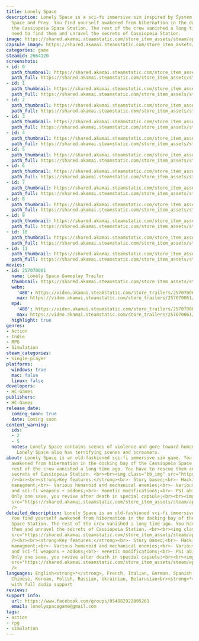```yaml
---
title: Lonely Space
description: Lonely Space is a sci-fi immersive sim inspired by System Shock 2, Dead
  Space and Prey. You find yourself awakened from hibernation in the docking bay of
  the Cassiopeia Space Station. The rest of the crew vanished a long time ago. You
  need to find them and unravel the secrets of Cassiopeia Station.
image: https://shared.akamai.steamstatic.com/store_item_assets/steam/apps/2664120/header.jpg?t=1730454176
capsule_image: https://shared.akamai.steamstatic.com/store_item_assets/steam/apps/2664120/capsule_231x87.jpg?t=1730454176
categories: game
steamid: 2664120
screenshots:
- id: 0
  path_thumbnail: https://shared.akamai.steamstatic.com/store_item_assets/steam/apps/2664120/ss_f51b8106601120e25df177f6ed45567f406f68ac.600x338.jpg?t=1730454176
  path_full: https://shared.akamai.steamstatic.com/store_item_assets/steam/apps/2664120/ss_f51b8106601120e25df177f6ed45567f406f68ac.1920x1080.jpg?t=1730454176
- id: 1
  path_thumbnail: https://shared.akamai.steamstatic.com/store_item_assets/steam/apps/2664120/ss_d24cda929df2beded294f7674701847fa57e0814.600x338.jpg?t=1730454176
  path_full: https://shared.akamai.steamstatic.com/store_item_assets/steam/apps/2664120/ss_d24cda929df2beded294f7674701847fa57e0814.1920x1080.jpg?t=1730454176
- id: 2
  path_thumbnail: https://shared.akamai.steamstatic.com/store_item_assets/steam/apps/2664120/ss_fcda4819ea7603b197ae468bf146a0180a932ea3.600x338.jpg?t=1730454176
  path_full: https://shared.akamai.steamstatic.com/store_item_assets/steam/apps/2664120/ss_fcda4819ea7603b197ae468bf146a0180a932ea3.1920x1080.jpg?t=1730454176
- id: 3
  path_thumbnail: https://shared.akamai.steamstatic.com/store_item_assets/steam/apps/2664120/ss_526db42104c147a689a74d681eecb84fd1de5d05.600x338.jpg?t=1730454176
  path_full: https://shared.akamai.steamstatic.com/store_item_assets/steam/apps/2664120/ss_526db42104c147a689a74d681eecb84fd1de5d05.1920x1080.jpg?t=1730454176
- id: 4
  path_thumbnail: https://shared.akamai.steamstatic.com/store_item_assets/steam/apps/2664120/ss_7ca32aae8bcdba45fe7ebe9216744f05db0ee24f.600x338.jpg?t=1730454176
  path_full: https://shared.akamai.steamstatic.com/store_item_assets/steam/apps/2664120/ss_7ca32aae8bcdba45fe7ebe9216744f05db0ee24f.1920x1080.jpg?t=1730454176
- id: 5
  path_thumbnail: https://shared.akamai.steamstatic.com/store_item_assets/steam/apps/2664120/ss_56ebb0c80a29937edf6bc60951704e7c35816e5e.600x338.jpg?t=1730454176
  path_full: https://shared.akamai.steamstatic.com/store_item_assets/steam/apps/2664120/ss_56ebb0c80a29937edf6bc60951704e7c35816e5e.1920x1080.jpg?t=1730454176
- id: 6
  path_thumbnail: https://shared.akamai.steamstatic.com/store_item_assets/steam/apps/2664120/ss_507455cc08137336c1605f3a1fa2a577a479d4e0.600x338.jpg?t=1730454176
  path_full: https://shared.akamai.steamstatic.com/store_item_assets/steam/apps/2664120/ss_507455cc08137336c1605f3a1fa2a577a479d4e0.1920x1080.jpg?t=1730454176
- id: 7
  path_thumbnail: https://shared.akamai.steamstatic.com/store_item_assets/steam/apps/2664120/ss_c5d99c132c2129d352505bdaa31f741131ac21ec.600x338.jpg?t=1730454176
  path_full: https://shared.akamai.steamstatic.com/store_item_assets/steam/apps/2664120/ss_c5d99c132c2129d352505bdaa31f741131ac21ec.1920x1080.jpg?t=1730454176
- id: 8
  path_thumbnail: https://shared.akamai.steamstatic.com/store_item_assets/steam/apps/2664120/ss_ef0212624deafdb0426e491bcfb45e80f0c7c605.600x338.jpg?t=1730454176
  path_full: https://shared.akamai.steamstatic.com/store_item_assets/steam/apps/2664120/ss_ef0212624deafdb0426e491bcfb45e80f0c7c605.1920x1080.jpg?t=1730454176
- id: 9
  path_thumbnail: https://shared.akamai.steamstatic.com/store_item_assets/steam/apps/2664120/ss_e55060aada6708d84d1da3212a919c95fab4d1db.600x338.jpg?t=1730454176
  path_full: https://shared.akamai.steamstatic.com/store_item_assets/steam/apps/2664120/ss_e55060aada6708d84d1da3212a919c95fab4d1db.1920x1080.jpg?t=1730454176
- id: 10
  path_thumbnail: https://shared.akamai.steamstatic.com/store_item_assets/steam/apps/2664120/ss_3460a3e67bf9515f67c34a9099948503a0074cef.600x338.jpg?t=1730454176
  path_full: https://shared.akamai.steamstatic.com/store_item_assets/steam/apps/2664120/ss_3460a3e67bf9515f67c34a9099948503a0074cef.1920x1080.jpg?t=1730454176
- id: 11
  path_thumbnail: https://shared.akamai.steamstatic.com/store_item_assets/steam/apps/2664120/ss_b41becbb3c979c1482fe36d0a2f469a3860f5bbb.600x338.jpg?t=1730454176
  path_full: https://shared.akamai.steamstatic.com/store_item_assets/steam/apps/2664120/ss_b41becbb3c979c1482fe36d0a2f469a3860f5bbb.1920x1080.jpg?t=1730454176
movies:
- id: 257070061
  name: Lonely Space Gameplay Trailer
  thumbnail: https://shared.akamai.steamstatic.com/store_item_assets/steam/apps/257070061/e62cc063edba373b513f5f1a64e60928fa9306c6/movie_600x337.jpg?t=1730454161
  webm:
    '480': https://video.akamai.steamstatic.com/store_trailers/257070061/movie480_vp9.webm?t=1730454161
    max: https://video.akamai.steamstatic.com/store_trailers/257070061/movie_max_vp9.webm?t=1730454161
  mp4:
    '480': https://video.akamai.steamstatic.com/store_trailers/257070061/movie480.mp4?t=1730454161
    max: https://video.akamai.steamstatic.com/store_trailers/257070061/movie_max.mp4?t=1730454161
  highlight: true
genres:
- Action
- Indie
- RPG
- Simulation
steam_categories:
- Single-player
platforms:
  windows: true
  mac: false
  linux: false
developers:
- HC-Games
publishers:
- HC-Games
release_date:
  coming_soon: true
  date: Coming soon
content_warning:
  ids:
  - 2
  - 5
  notes: Lonely Space contains scenes of violence and gore toward humanoid enemies.
    Lonely Space also has terrifying scenes and screamers.
about: Lonely Space is an old-fashioned sci-fi immersive sim game. You find yourself
  awakened from hibernation in the docking bay of the Cassiopeia Space Station. The
  rest of the crew vanished a long time ago. You have to rescue them and unravel the
  secrets of Cassiopeia Station. <br><br><img class="bb_img" src="https://shared.akamai.steamstatic.com/store_item_assets/steam/apps/2664120/extras/RevealHiddenCodeHalfCrop.gif?t=1730454176"
  /><br><br><strong>Key features:</strong><br>- Story based;<br>- Hacking;<br>- Inventory
  managment;<br>- Various humanoid and mechanical enemies;<br>- Various melee, kinematic
  and sci-fi weapons + addons;<br>- Henetic modifications;<br>- PSI abilities;<br>-
  Only one save, you revive after death in special capsule;<br><br><img class="bb_img"
  src="https://shared.akamai.steamstatic.com/store_item_assets/steam/apps/2664120/extras/SlowTimeSkill.gif?t=1730454176"
  />
detailed_description: Lonely Space is an old-fashioned sci-fi immersive sim game.
  You find yourself awakened from hibernation in the docking bay of the Cassiopeia
  Space Station. The rest of the crew vanished a long time ago. You have to rescue
  them and unravel the secrets of Cassiopeia Station. <br><br><img class="bb_img"
  src="https://shared.akamai.steamstatic.com/store_item_assets/steam/apps/2664120/extras/RevealHiddenCodeHalfCrop.gif?t=1730454176"
  /><br><br><strong>Key features:</strong><br>- Story based;<br>- Hacking;<br>- Inventory
  managment;<br>- Various humanoid and mechanical enemies;<br>- Various melee, kinematic
  and sci-fi weapons + addons;<br>- Henetic modifications;<br>- PSI abilities;<br>-
  Only one save, you revive after death in special capsule;<br><br><img class="bb_img"
  src="https://shared.akamai.steamstatic.com/store_item_assets/steam/apps/2664120/extras/SlowTimeSkill.gif?t=1730454176"
  />
languages: English<strong>*</strong>, French, Italian, German, Spanish - Spain, Simplified
  Chinese, Korean, Polish, Russian, Ukrainian, Belarusian<br><strong>*</strong>languages
  with full audio support
reviews:
support_info:
  url: https://www.facebook.com/groups/854882922895261
  email: lonelyspacegame@gmail.com
tags:
- action
- rpg
- simulation
---
```


